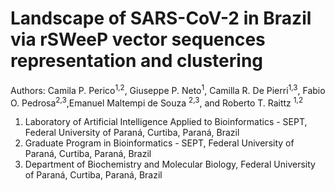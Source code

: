 # Landscape of SARS-CoV-2 in Brazil via rSWeeP vector sequences representation and clustering
Authors:
Camila P. Perico<sup>1,2</sup>, Giuseppe P. Neto<sup>1</sup>, Camilla R. De Pierri<sup>1,3</sup>, Fabio O. Pedrosa<sup>2,3</sup>,Emanuel Maltempi de Souza <sup>2,3</sup>, and Roberto T. Raittz <sup>1,2</sup>

1. Laboratory  of Artificial Intelligence Applied to Bioinformatics - SEPT, Federal University of Paraná, Curtiba, Paraná, Brazil
2. Graduate Program in Bioinformatics - SEPT, Federal University of Paraná, Curtiba, Paraná, Brazil
3. Department of Biochemistry and Molecular Biology, Federal University of Paraná, Curtiba, Paraná, Brazil 
